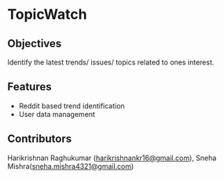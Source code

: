 # TopicWatch

## Objectives
Identify the latest trends/ issues/ topics related to ones interest.

## Features
- Reddit based trend identification
- User data management

## Contributors
Harikrishnan Raghukumar (harikrishnankr16@gmail.com), Sneha Mishra(sneha.mishra4321@gmail.com)


